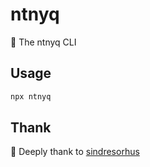# ntnyq

:mega: The ntnyq CLI

## Usage

```bash
npx ntnyq
```

## Thank

:bell: Deeply thank to [sindresorhus](https://www.npmjs.com/package/sindresorhus)
